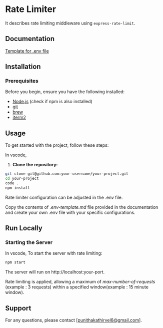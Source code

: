 # Rate Limiter

It describes rate limiting middleware using `express-rate-limit`.

## Documentation

[Template for .env file](docs/env-template.md)

## Installation

### Prerequisites

Before you begin, ensure you have the following installed:

- [Node.js](https://nodejs.org/) (check if npm is also installed)
- [git](https://git-scm.com/download/mac)
- [brew](https://brew.sh/)
- [iterm2](https://iterm2.com/)

## Usage

To get started with the project, follow these steps:

In vscode,

1. **Clone the repository:**

```bash
git clone git@github.com:your-username/your-project.git
cd your-project
code .
npm install
```

Rate limiter configuration can be adjusted in the .env file.

Copy the contents of _.env-template.md_ file provided in the documentation and create your own .env file with your specific configurations.

## Run Locally

### Starting the Server

In vscode, To start the server with rate limiting:

```bash
npm start
```

The server will run on http://localhost:your-port.

Rate limiting is applied, allowing a maximum of _max-number-of-requests_ (example : 3 requests) within a specified window(example : 15 minute window).

## Support

For any questions, please contact [punithakathirvel6@gmail.com].
